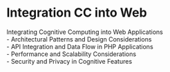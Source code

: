 # Integration CC into Web

Integrating Cognitive Computing into Web Applications\
\- Architectural Patterns and Design Considerations\
\- API Integration and Data Flow in PHP Applications\
\- Performance and Scalability Considerations\
\- Security and Privacy in Cognitive Features
